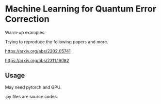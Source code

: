 # Machine Learning for Quantum Error Correction

Warm-up examples:

Trying to reproduce the following papers and more.

https://arxiv.org/abs/2202.05741

https://arxiv.org/abs/2311.16082

Usage
------------------

May need pytorch and GPU.

.py files are source codes.
